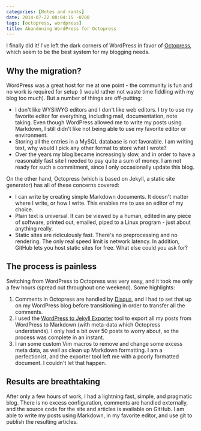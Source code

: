 ```yaml
---
categories: [Notes and rants]
date: 2014-07-22 00:04:15 -0700
tags: [octopress, wordpress]
title: Abandoning WordPress for Octopress
---
```


I finally did it! I've left the dark corners of WordPress in favor of
[Octopress][1], which seem to be the best system for my blogging needs.

## Why the migration?

WordPress was a great host for me at one point - the community is fun and no
work is required for setup (I would rather not waste time fiddling with my blog
too much). But a number of things are off-putting:

* I don't like WYSIWYG editors and I don't like web editors. I try to use my
  favorite editor for everything, including mail, documentation, note taking.
  Even though WordPress allowed me to write my posts using Markdown, I still
  didn't like not being able to use my favorite editor or environment.
* Storing all the entries in a MySQL database is not favorable. I am writing
  text, why would I pick any other format to store what I wrote?
* Over the years my blog became increasingly slow, and in order to have a
  reasonably fast site I needed to pay quite a sum of money. I am not ready for
  such a commitment, since I only occasionally update this blog.

On the other hand, Octopress (which is based on Jekyll, a static site
generator) has all of these concerns covered:

* I can write by creating simple Markdown documents. It doesn't matter where I
  write, or how I write. This enables me to use an editor of my choice.
* Plain text is universal. It can be viewed by a human, edited in any piece of
  software, printed out, emailed, piped to a Linux program - just about
  anything really.
* Static sites are ridiculously fast. There's no preprocessing and no
  rendering.  The only real speed limit is network latency. In addition, GitHub
  lets you host static sites for free. What else could you ask for?

## The process is painless

Switching from WordPress to Octopress was very easy, and it took me only a few
hours (spread out throughout one weekend). Some highlights:

1. Comments in Octopress are handled by [Disqus][2], and I had to set that up
on my WordPress blog before transitioning in order to transfer all the
comments.
2. I used the [WordPress to Jekyll Exporter][3] tool to export all my posts
from WordPress to Markdown (with meta-data which Octopress understands). I only
had a bit over 50 posts to worry about, so the process was complete in an
instant.
3. I ran some custom Vim macros to remove and change some excess meta data, as
well as clean up Markdown formatting. I am a perfectionist, and the exporter
tool left me with a poorly formatted document. I couldn't let that happen.

## Results are breathtaking

After only a few hours of work, I had a lightning fast, simple, and pragmatic
blog. There is no excess configuration, comments are handled externally, and
the source code for the site and articles is available on GitHub. I am able to
write my posts using Markdown, in my favorite editor, and use git to publish
the resulting articles.

[1]: http://octopress.org
[2]: https://disqus.com
[3]: https://github.com/benbalter/wordpress-to-jekyll-exporter
